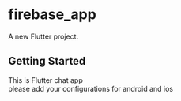 # firebase_app

A new Flutter project.

## Getting Started

This is Flutter chat app <br/>
please add your configurations for android and ios
